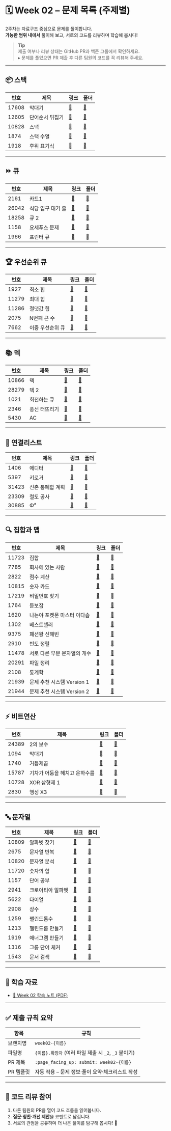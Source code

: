 # 🗓️ Week 02 – 문제 목록 (주제별)

2주차는 자료구조 중심으로 문제를 풀이합니다.  
**가능한 범위 내에서** 풀이해 보고, 서로의 코드를 리뷰하며 학습해 봅시다!

> **Tip**  
> 제출 여부나 리뷰 상태는 GitHub PR과 백준 그룹에서 확인하세요.  
> ▸ 문제를 풀었으면 PR 제출 후 다른 팀원의 코드를 꼭 리뷰해 주세요.  

---

## 📦 스택

| 번호   | 제목         | 링크 | 폴더 |
| ------ | ------------ | ---- | ---- |
| 17608  | 막대기 | [🔗](https://www.acmicpc.net/problem/17608) | [📁](./스택/boj_17608_막대기) |
| 12605  | 단어순서 뒤집기 | [🔗](https://www.acmicpc.net/problem/12605) | [📁](./스택/boj_12605_단어순서_뒤집기) |
| 10828  | 스택 | [🔗](https://www.acmicpc.net/problem/10828) | [📁](./스택/boj_10828_스택) |
| 1874   | 스택 수열 | [🔗](https://www.acmicpc.net/problem/1874) | [📁](./스택/boj_1874_스택_수열) |
| 1918   | 후위 표기식 | [🔗](https://www.acmicpc.net/problem/1918) | [📁](./스택/boj_1918_후위_표기식) |

---

## ⏩ 큐

| 번호   | 제목         | 링크 | 폴더 |
| ------ | ------------ | ---- | ---- |
| 2161   | 카드1 | [🔗](https://www.acmicpc.net/problem/2161) | [📁](./큐/boj_2161_카드1) |
| 26042  | 식당 입구 대기 줄 | [🔗](https://www.acmicpc.net/problem/26042) | [📁](./큐/boj_26042_식당_입구_대기_줄) |
| 18258  | 큐 2 | [🔗](https://www.acmicpc.net/problem/18258) | [📁](./큐/boj_18258_큐_2) |
| 1158   | 요세푸스 문제 | [🔗](https://www.acmicpc.net/problem/1158) | [📁](./큐/boj_1158_요세푸스_문제) |
| 1966   | 프린터 큐 | [🔗](https://www.acmicpc.net/problem/1966) | [📁](./큐/boj_1966_프린터_큐) |

---

## 🏆 우선순위 큐

| 번호   | 제목         | 링크 | 폴더 |
| ------ | ------------ | ---- | ---- |
| 1927   | 최소 힙 | [🔗](https://www.acmicpc.net/problem/1927) | [📁](./우선순위%20큐/boj_1927_최소_힙) |
| 11279  | 최대 힙 | [🔗](https://www.acmicpc.net/problem/11279) | [📁](./우선순위%20큐/boj_11279_최대_힙) |
| 11286  | 절댓값 힙 | [🔗](https://www.acmicpc.net/problem/11286) | [📁](./우선순위%20큐/boj_11286_절댓값_힙) |
| 2075   | N번째 큰 수 | [🔗](https://www.acmicpc.net/problem/2075) | [📁](./우선순위%20큐/boj_2075_N번째_큰_수) |
| 7662   | 이중 우선순위 큐 | [🔗](https://www.acmicpc.net/problem/7662) | [📁](./우선순위%20큐/boj_7662_이중_우선순위_큐) |

---

## 📚 덱

| 번호   | 제목         | 링크 | 폴더 |
| ------ | ------------ | ---- | ---- |
| 10866  | 덱 | [🔗](https://www.acmicpc.net/problem/10866) | [📁](./덱/boj_10866_덱) |
| 28279  | 덱 2 | [🔗](https://www.acmicpc.net/problem/28279) | [📁](./덱/boj_28279_덱_2) |
| 1021   | 회전하는 큐 | [🔗](https://www.acmicpc.net/problem/1021) | [📁](./덱/boj_1021_회전하는_큐) |
| 2346   | 풍선 터뜨리기 | [🔗](https://www.acmicpc.net/problem/2346) | [📁](./덱/boj_2346_풍선_터뜨리기) |
| 5430   | AC | [🔗](https://www.acmicpc.net/problem/5430) | [📁](./덱/boj_5430_AC) |

---

## 🔗 연결리스트

| 번호   | 제목         | 링크 | 폴더 |
| ------ | ------------ | ---- | ---- |
| 1406   | 에디터 | [🔗](https://www.acmicpc.net/problem/1406) | [📁](./연결리스트/boj_1406_에디터) |
| 5397   | 키로거 | [🔗](https://www.acmicpc.net/problem/5397) | [📁](./연결리스트/boj_5397_키로거) |
| 31423  | 신촌 통폐합 계획 | [🔗](https://www.acmicpc.net/problem/31423) | [📁](./연결리스트/boj_31423_신촌_통폐합_계획) |
| 23309  | 철도 공사 | [🔗](https://www.acmicpc.net/problem/23309) | [📁](./연결리스트/boj_23309_철도_공사) |
| 30885  | Φ² | [🔗](https://www.acmicpc.net/problem/30885) | [📁](./연결리스트/boj_30885_Φ²) |

---

## 🔍 집합과 맵

| 번호   | 제목         | 링크 | 폴더 |
| ------ | ------------ | ---- | ---- |
| 11723  | 집합 | [🔗](https://www.acmicpc.net/problem/11723) | [📁](./집합과%20맵/boj_11723_집합) |
| 7785   | 회사에 있는 사람 | [🔗](https://www.acmicpc.net/problem/7785) | [📁](./집합과%20맵/boj_7785_회사에_있는_사람) |
| 2822   | 점수 계산 | [🔗](https://www.acmicpc.net/problem/2822) | [📁](./집합과%20맵/boj_2822_점수_계산) |
| 10815  | 숫자 카드 | [🔗](https://www.acmicpc.net/problem/10815) | [📁](./집합과%20맵/boj_10815_숫자_카드) |
| 17219  | 비밀번호 찾기 | [🔗](https://www.acmicpc.net/problem/17219) | [📁](./집합과%20맵/boj_17219_비밀번호_찾기) |
| 1764   | 듣보잡 | [🔗](https://www.acmicpc.net/problem/1764) | [📁](./집합과%20맵/boj_1764_듣보잡) |
| 1620   | 나는야 포켓몬 마스터 이다솜 | [🔗](https://www.acmicpc.net/problem/1620) | [📁](./집합과%20맵/boj_1620_나는야_포켓몬_마스터_이다솜) |
| 1302   | 베스트셀러 | [🔗](https://www.acmicpc.net/problem/1302) | [📁](./집합과%20맵/boj_1302_베스트셀러) |
| 9375   | 패션왕 신해빈 | [🔗](https://www.acmicpc.net/problem/9375) | [📁](./집합과%20맵/boj_9375_패션왕_신해빈) |
| 2910   | 빈도 정렬 | [🔗](https://www.acmicpc.net/problem/2910) | [📁](./집합과%20맵/boj_2910_빈도_정렬) |
| 11478  | 서로 다른 부분 문자열의 개수 | [🔗](https://www.acmicpc.net/problem/11478) | [📁](./집합과%20맵/boj_11478_서로_다른_부분_문자열의_개수) |
| 20291  | 파일 정리 | [🔗](https://www.acmicpc.net/problem/20291) | [📁](./집합과%20맵/boj_20291_파일_정리) |
| 2108   | 통계학 | [🔗](https://www.acmicpc.net/problem/2108) | [📁](./집합과%20맵/boj_2108_통계학) |
| 21939  | 문제 추천 시스템 Version 1 | [🔗](https://www.acmicpc.net/problem/21939) | [📁](./집합과%20맵/boj_21939_문제_추천_시스템_Version_1) |
| 21944  | 문제 추천 시스템 Version 2 | [🔗](https://www.acmicpc.net/problem/21944) | [📁](./집합과%20맵/boj_21944_문제_추천_시스템_Version_2) |

---

## ⚡ 비트연산

| 번호   | 제목         | 링크 | 폴더 |
| ------ | ------------ | ---- | ---- |
| 24389  | 2의 보수 | [🔗](https://www.acmicpc.net/problem/24389) | [📁](./비트연산/boj_24389_2의_보수) |
| 1094   | 막대기 | [🔗](https://www.acmicpc.net/problem/1094) | [📁](./비트연산/boj_1094_막대기) |
| 1740   | 거듭제곱 | [🔗](https://www.acmicpc.net/problem/1740) | [📁](./비트연산/boj_1740_거듭제곱) |
| 15787  | 기차가 어둠을 헤치고 은하수를 | [🔗](https://www.acmicpc.net/problem/15787) | [📁](./비트연산/boj_15787_기차가_어둠을_헤치고_은하수를) |
| 10728  | XOR 삼형제 1 | [🔗](https://www.acmicpc.net/problem/10728) | [📁](./비트연산/boj_10728_XOR삼형제_1) |
| 2830   | 행성 X3 | [🔗](https://www.acmicpc.net/problem/2830) | [📁](./비트연산/boj_2830_행성_X3) |

---

## 🔤 문자열

| 번호   | 제목         | 링크 | 폴더 |
| ------ | ------------ | ---- | ---- |
| 10809  | 알파벳 찾기 | [🔗](https://www.acmicpc.net/problem/10809) | [📁](./문자열/boj_10809_알파벳_찾기) |
| 2675   | 문자열 반복 | [🔗](https://www.acmicpc.net/problem/2675) | [📁](./문자열/boj_2675_문자열_반복) |
| 10820  | 문자열 분석 | [🔗](https://www.acmicpc.net/problem/10820) | [📁](./문자열/boj_10820_문자열_분석) |
| 11720  | 숫자의 합 | [🔗](https://www.acmicpc.net/problem/11720) | [📁](./문자열/boj_11720_숫자의_합) |
| 1157   | 단어 공부 | [🔗](https://www.acmicpc.net/problem/1157) | [📁](./문자열/boj_1157_단어_공부) |
| 2941   | 크로아티아 알파벳 | [🔗](https://www.acmicpc.net/problem/2941) | [📁](./문자열/boj_2941_크로아티아_알파벳) |
| 5622   | 다이얼 | [🔗](https://www.acmicpc.net/problem/5622) | [📁](./문자열/boj_5622_다이얼) |
| 2908   | 상수 | [🔗](https://www.acmicpc.net/problem/2908) | [📁](./문자열/boj_2908_상수) |
| 1259   | 팰린드롬수 | [🔗](https://www.acmicpc.net/problem/1259) | [📁](./문자열/boj_1259_팰린드롬수) |
| 1213   | 팰린드롬 만들기 | [🔗](https://www.acmicpc.net/problem/1213) | [📁](./문자열/boj_1213_팰린드롬_만들기) |
| 1919   | 애너그램 만들기 | [🔗](https://www.acmicpc.net/problem/1919) | [📁](./문자열/boj_1919_애너그램_만들기) |
| 1316   | 그룹 단어 체커 | [🔗](https://www.acmicpc.net/problem/1316) | [📁](./문자열/boj_1316_그룹_단어_체커) |
| 1543   | 문서 검색 | [🔗](https://www.acmicpc.net/problem/1543) | [📁](./문자열/boj_1543_문서_검색) |

---

## 📝 학습 자료

- [📄 Week 02 학습 노트 (PDF)](../docs/study-note-week02.pdf)

---

## ✅ 제출 규칙 요약

| 항목 | 규칙 |
|------|------|
| 브랜치명 | `week02-{이름}` |
| 파일명 | `{이름}.확장자` (여러 파일 제출 시 `_2`, `_3` 붙이기) |
| PR 제목 | `:page_facing_up: submit: week02-{이름}` |
| PR 템플릿 | 자동 적용 – 문제 정보·풀이 요약·체크리스트 작성 |

---

## 💬 코드 리뷰 참여

1. 다른 팀원의 PR을 열어 코드 흐름을 읽어봅니다.  
2. **질문·칭찬·개선 제안**을 코멘트로 남깁니다.  
3. 서로의 관점을 공유하며 더 나은 풀이를 탐구해 봅시다! 🚀
